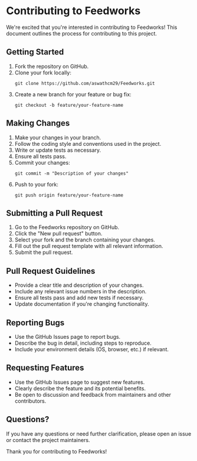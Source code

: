 # Contributing to Feedworks

We're excited that you're interested in contributing to Feedworks! This document outlines the process for contributing to this project.

## Getting Started

1. Fork the repository on GitHub.
2. Clone your fork locally:
   ```
   git clone https://github.com/aswathcm29/Feedworks.git
   ```
3. Create a new branch for your feature or bug fix:
   ```
   git checkout -b feature/your-feature-name
   ```

## Making Changes

1. Make your changes in your branch.
2. Follow the coding style and conventions used in the project.
3. Write or update tests as necessary.
4. Ensure all tests pass.
5. Commit your changes:
   ```
   git commit -m "Description of your changes"
   ```
6. Push to your fork:
   ```
   git push origin feature/your-feature-name
   ```

## Submitting a Pull Request

1. Go to the Feedworks repository on GitHub.
2. Click the "New pull request" button.
3. Select your fork and the branch containing your changes.
4. Fill out the pull request template with all relevant information.
5. Submit the pull request.

## Pull Request Guidelines

- Provide a clear title and description of your changes.
- Include any relevant issue numbers in the description.
- Ensure all tests pass and add new tests if necessary.
- Update documentation if you're changing functionality.

## Reporting Bugs

- Use the GitHub Issues page to report bugs.
- Describe the bug in detail, including steps to reproduce.
- Include your environment details (OS, browser, etc.) if relevant.

## Requesting Features

- Use the GitHub Issues page to suggest new features.
- Clearly describe the feature and its potential benefits.
- Be open to discussion and feedback from maintainers and other contributors.

## Questions?

If you have any questions or need further clarification, please open an issue or contact the project maintainers.

Thank you for contributing to Feedworks!
